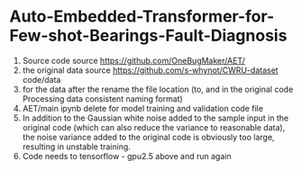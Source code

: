 # Auto-Embedded-Transformer-for-Few-shot-Bearings-Fault-Diagnosis

1.	Source code source https://github.com/OneBugMaker/AET/
2.	the original data source https://github.com/s-whynot/CWRU-dataset code/data 
3.	for the data after the rename the file location (to, and in the original code Processing data consistent naming format) 
4.	AET/main ipynb delete for model training and validation code file
5.	In addition to the Gaussian white noise added to the sample input in the original code (which can also reduce the variance to reasonable data), the noise variance added to the original code is obviously too large, resulting in unstable training.
6.	Code needs to tensorflow - gpu2.5 above and run again
